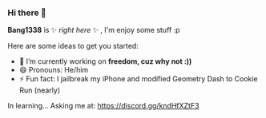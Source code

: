 ### Hi there 👋

**Bang1338** is ✨ _right here_ ✨ , I'm enjoy some stuff :p

Here are some ideas to get you started:

- 🔭 I’m currently working on **freedom, cuz why not :))**
- 😄 Pronouns: He/him
- ⚡ Fun fact: I jailbreak my iPhone and modified Geometry Dash to Cookie Run (nearly)


In learning...
Asking me at: https://discord.gg/kndHfXZtF3

